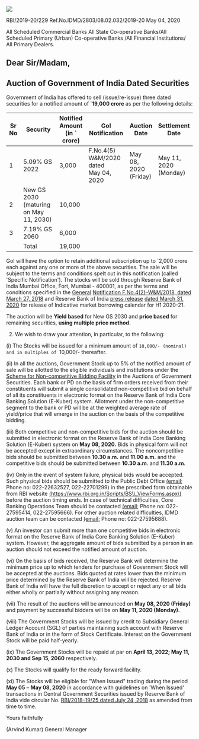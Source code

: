 ![](_page_0_Picture_0.jpeg)

RBI/2019-20/229 Ref.No.IDMD/2803/08.02.032/2019-20 May 04, 2020

All Scheduled Commercial Banks All State Co-operative Banks/All Scheduled Primary (Urban) Co-operative Banks /All Financial Institutions/ All Primary Dealers.

## **Dear Sir/Madam,**

## **Auction of Government of India Dated Securities**

Government of India has offered to sell (issue/re-issue) three dated securities for a notified amount of `**19,000 crore** as per the following details:

| Sr<br>No | Security                                  | Notified<br>Amount<br>(in `<br>crore) | GoI Notification                            | Auction<br>Date             | Settlement<br>Date          |
|----------|-------------------------------------------|---------------------------------------|---------------------------------------------|-----------------------------|-----------------------------|
| 1        | 5.09% GS 2022                             | 3,000                                 | F.No.4(5)<br>W&M/2020 dated<br>May 04, 2020 | May 08,<br>2020<br>(Friday) | May 11,<br>2020<br>(Monday) |
| 2        | New GS 2030 (maturing<br>on May 11, 2030) | 10,000                                |                                             |                             |                             |
| 3        | 7.19% GS 2060                             | 6,000                                 |                                             |                             |                             |
|          | Total                                     | 19,000                                |                                             |                             |                             |

GoI will have the option to retain additional subscription up to `2,000 crore each against any one or more of the above securities. The sale will be subject to the terms and conditions spelt out in this notification (called 'Specific Notification'). The stocks will be sold through Reserve Bank of India Mumbai Office, Fort, Mumbai - 400001, as per the terms and conditions specified in the [General](https://www.rbi.org.in/Scripts/NotificationUser.aspx?Id=11249&Mode=0)  [Notification F.No.4\(2\)–W&M/2018, dated March 27, 2018](https://www.rbi.org.in/Scripts/NotificationUser.aspx?Id=11249&Mode=0) and Reserve Bank of India [press release](https://www.rbi.org.in/Scripts/BS_PressReleaseDisplay.aspx?prid=49615)  [dated March 31, 2020](https://www.rbi.org.in/Scripts/BS_PressReleaseDisplay.aspx?prid=49615) for release of Indicative market borrowing calendar for H1 2020-21.

The auction will be **Yield based** for New GS 2030 and **price based** for remaining securities, **using multiple price method.**

2. We wish to draw your attention, in particular, to the following:

(i) The Stocks will be issued for a minimum amount of `10,000/- (nominal) and in multiples of `10,000/- thereafter.

(ii) In all the auctions, Government Stock up to 5% of the notified amount of sale will be allotted to the eligible individuals and institutions under the [Scheme for Non-competitive Bidding Facility](https://rbi.org.in/Scripts/NotificationUser.aspx?Id=11175&Mode=0) in the Auctions of Government Securities. Each bank or PD on the basis of firm orders received from their constituents will submit a single consolidated non-competitive bid on behalf of all its constituents in electronic format on the Reserve Bank of India Core Banking Solution (E-Kuber) system. Allotment under the non-competitive segment to the bank or PD will be at the weighted average rate of yield/price that will emerge in the auction on the basis of the competitive bidding.

(iii) Both competitive and non-competitive bids for the auction should be submitted in electronic format on the Reserve Bank of India Core Banking Solution (E-Kuber) system on **May 08, 2020.** Bids in physical form will not be accepted except in extraordinary circumstances. The noncompetitive bids should be submitted between **10.30 a.m.** and **11.00 a.m.** and the competitive bids should be submitted between **10.30 a.m**. and **11.30 a.m**.

(iv) Only in the event of system failure, physical bids would be accepted. Such physical bids should be submitted to the Public Debt Office [\(email;](mailto:pdomumbai@rbi.org.in) Phone no: 022-22632527, 022-22701299) in the prescribed form obtainable from RBI website [\(https://www.rbi.org.in/Scripts/BS\\_ViewForms.aspx\)](https://www.rbi.org.in/Scripts/BS_ViewForms.aspx) before the auction timing ends. In case of technical difficulties, Core Banking Operations Team should be contacted [\(email;](mailto:cbot@rbi.org.in) Phone no: 022-27595414, 022-27595666). For other auction related difficulties, IDMD auction team can be contacted [\(email;](mailto:auctionidmd@rbi.org.in) Phone no: 022-27595688).

(v) An investor can submit more than one competitive bids in electronic format on the Reserve Bank of India Core Banking Solution (E-Kuber) system. However, the aggregate amount of bids submitted by a person in an auction should not exceed the notified amount of auction.

(vi) On the basis of bids received, the Reserve Bank will determine the minimum price up to which tenders for purchase of Government Stock will be accepted at the auctions. Bids quoted at rates lower than the minimum price determined by the Reserve Bank of India will be rejected. Reserve Bank of India will have the full discretion to accept or reject any or all bids either wholly or partially without assigning any reason.

(vii) The result of the auctions will be announced on **May 08, 2020 (Friday)** and payment by successful bidders will be on **May 11, 2020 (Monday).**

(viii) The Government Stocks will be issued by credit to Subsidiary General Ledger Account (SGL) of parties maintaining such account with Reserve Bank of India or in the form of Stock Certificate. Interest on the Government Stock will be paid half-yearly.

(ix) The Government Stocks will be repaid at par on **April 13, 2022; May 11, 2030 and Sep 15, 2060** respectively.

(x) The Stocks will qualify for the ready forward facility.

(xi) The Stocks will be eligible for "When Issued" trading during the period **May 05** – **May 08, 2020** in accordance with guidelines on 'When Issued' transactions in Central Government Securities issued by Reserve Bank of India vide circular No. [RBI/2018-19/25 dated July 24, 2018](https://www.rbi.org.in/Scripts/NotificationUser.aspx?Id=11344&Mode=0) as amended from time to time.

Yours faithfully

(Arvind Kumar) General Manager